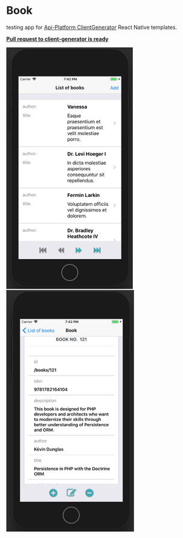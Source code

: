 # Book

testing app for [Api-Platform ClientGenerator](https://github.com/api-platform/client-generator)
React Native templates.

**[Pull request to client-generator is ready](https://github.com/api-platform/client-generator/pull/86)**

![List](img/list.png) ![List](img/item.png)

